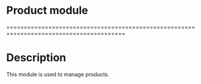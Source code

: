 # Product module
========================================================================================

# Description

This module is used to manage products.